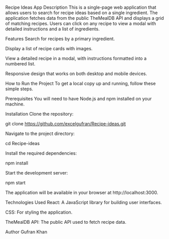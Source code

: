 Recipe Ideas App
Description
This is a single-page web application that allows users to search for recipe ideas based on a single ingredient. The application fetches data from the public TheMealDB API and displays a grid of matching recipes. Users can click on any recipe to view a modal with detailed instructions and a list of ingredients.

Features
Search for recipes by a primary ingredient.

Display a list of recipe cards with images.

View a detailed recipe in a modal, with instructions formatted into a numbered list.

Responsive design that works on both desktop and mobile devices.

How to Run the Project
To get a local copy up and running, follow these simple steps.

Prerequisites
You will need to have Node.js and npm installed on your machine.

Installation
Clone the repository:

git clone https://github.com/excelgufran/Recipe-ideas.git

Navigate to the project directory:

cd Recipe-ideas

Install the required dependencies:

npm install

Start the development server:

npm start

The application will be available in your browser at http://localhost:3000.

Technologies Used
React: A JavaScript library for building user interfaces.

CSS: For styling the application.

TheMealDB API: The public API used to fetch recipe data.

Author
Gufran Khan
